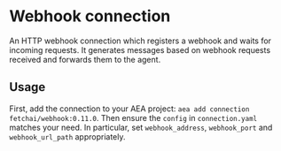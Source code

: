 # Webhook connection

An HTTP webhook connection which registers a webhook and waits for incoming requests. It generates messages based on webhook requests received and forwards them to the agent.

## Usage

First, add the connection to your AEA project: `aea add connection fetchai/webhook:0.11.0`. Then ensure the `config` in `connection.yaml` matches your need. In particular, set `webhook_address`, `webhook_port` and `webhook_url_path` appropriately.
